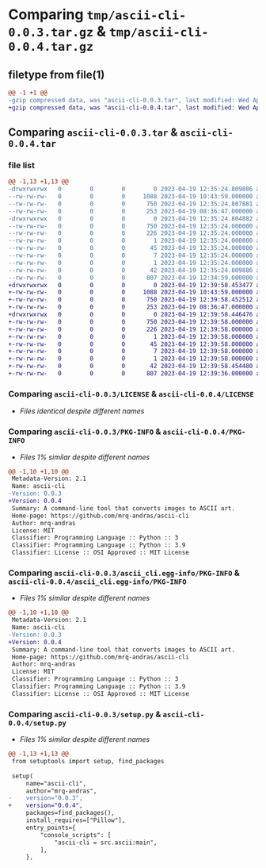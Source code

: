 # Comparing `tmp/ascii-cli-0.0.3.tar.gz` & `tmp/ascii-cli-0.0.4.tar.gz`

## filetype from file(1)

```diff
@@ -1 +1 @@
-gzip compressed data, was "ascii-cli-0.0.3.tar", last modified: Wed Apr 19 12:35:24 2023, max compression
+gzip compressed data, was "ascii-cli-0.0.4.tar", last modified: Wed Apr 19 12:39:58 2023, max compression
```

## Comparing `ascii-cli-0.0.3.tar` & `ascii-cli-0.0.4.tar`

### file list

```diff
@@ -1,13 +1,13 @@
-drwxrwxrwx   0        0        0        0 2023-04-19 12:35:24.809886 ascii-cli-0.0.3/
--rw-rw-rw-   0        0        0     1088 2023-04-19 10:43:59.000000 ascii-cli-0.0.3/LICENSE
--rw-rw-rw-   0        0        0      750 2023-04-19 12:35:24.807881 ascii-cli-0.0.3/PKG-INFO
--rw-rw-rw-   0        0        0      253 2023-04-19 08:36:47.000000 ascii-cli-0.0.3/README.md
-drwxrwxrwx   0        0        0        0 2023-04-19 12:35:24.804882 ascii-cli-0.0.3/ascii_cli.egg-info/
--rw-rw-rw-   0        0        0      750 2023-04-19 12:35:24.000000 ascii-cli-0.0.3/ascii_cli.egg-info/PKG-INFO
--rw-rw-rw-   0        0        0      226 2023-04-19 12:35:24.000000 ascii-cli-0.0.3/ascii_cli.egg-info/SOURCES.txt
--rw-rw-rw-   0        0        0        1 2023-04-19 12:35:24.000000 ascii-cli-0.0.3/ascii_cli.egg-info/dependency_links.txt
--rw-rw-rw-   0        0        0       45 2023-04-19 12:35:24.000000 ascii-cli-0.0.3/ascii_cli.egg-info/entry_points.txt
--rw-rw-rw-   0        0        0        7 2023-04-19 12:35:24.000000 ascii-cli-0.0.3/ascii_cli.egg-info/requires.txt
--rw-rw-rw-   0        0        0        1 2023-04-19 12:35:24.000000 ascii-cli-0.0.3/ascii_cli.egg-info/top_level.txt
--rw-rw-rw-   0        0        0       42 2023-04-19 12:35:24.809886 ascii-cli-0.0.3/setup.cfg
--rw-rw-rw-   0        0        0      807 2023-04-19 12:34:59.000000 ascii-cli-0.0.3/setup.py
+drwxrwxrwx   0        0        0        0 2023-04-19 12:39:58.453477 ascii-cli-0.0.4/
+-rw-rw-rw-   0        0        0     1088 2023-04-19 10:43:59.000000 ascii-cli-0.0.4/LICENSE
+-rw-rw-rw-   0        0        0      750 2023-04-19 12:39:58.452512 ascii-cli-0.0.4/PKG-INFO
+-rw-rw-rw-   0        0        0      253 2023-04-19 08:36:47.000000 ascii-cli-0.0.4/README.md
+drwxrwxrwx   0        0        0        0 2023-04-19 12:39:58.446476 ascii-cli-0.0.4/ascii_cli.egg-info/
+-rw-rw-rw-   0        0        0      750 2023-04-19 12:39:58.000000 ascii-cli-0.0.4/ascii_cli.egg-info/PKG-INFO
+-rw-rw-rw-   0        0        0      226 2023-04-19 12:39:58.000000 ascii-cli-0.0.4/ascii_cli.egg-info/SOURCES.txt
+-rw-rw-rw-   0        0        0        1 2023-04-19 12:39:58.000000 ascii-cli-0.0.4/ascii_cli.egg-info/dependency_links.txt
+-rw-rw-rw-   0        0        0       45 2023-04-19 12:39:58.000000 ascii-cli-0.0.4/ascii_cli.egg-info/entry_points.txt
+-rw-rw-rw-   0        0        0        7 2023-04-19 12:39:58.000000 ascii-cli-0.0.4/ascii_cli.egg-info/requires.txt
+-rw-rw-rw-   0        0        0        1 2023-04-19 12:39:58.000000 ascii-cli-0.0.4/ascii_cli.egg-info/top_level.txt
+-rw-rw-rw-   0        0        0       42 2023-04-19 12:39:58.454480 ascii-cli-0.0.4/setup.cfg
+-rw-rw-rw-   0        0        0      807 2023-04-19 12:39:36.000000 ascii-cli-0.0.4/setup.py
```

### Comparing `ascii-cli-0.0.3/LICENSE` & `ascii-cli-0.0.4/LICENSE`

 * *Files identical despite different names*

### Comparing `ascii-cli-0.0.3/PKG-INFO` & `ascii-cli-0.0.4/PKG-INFO`

 * *Files 1% similar despite different names*

```diff
@@ -1,10 +1,10 @@
 Metadata-Version: 2.1
 Name: ascii-cli
-Version: 0.0.3
+Version: 0.0.4
 Summary: A command-line tool that converts images to ASCII art.
 Home-page: https://github.com/mrq-andras/ascii-cli
 Author: mrq-andras
 License: MIT
 Classifier: Programming Language :: Python :: 3
 Classifier: Programming Language :: Python :: 3.9
 Classifier: License :: OSI Approved :: MIT License
```

### Comparing `ascii-cli-0.0.3/ascii_cli.egg-info/PKG-INFO` & `ascii-cli-0.0.4/ascii_cli.egg-info/PKG-INFO`

 * *Files 1% similar despite different names*

```diff
@@ -1,10 +1,10 @@
 Metadata-Version: 2.1
 Name: ascii-cli
-Version: 0.0.3
+Version: 0.0.4
 Summary: A command-line tool that converts images to ASCII art.
 Home-page: https://github.com/mrq-andras/ascii-cli
 Author: mrq-andras
 License: MIT
 Classifier: Programming Language :: Python :: 3
 Classifier: Programming Language :: Python :: 3.9
 Classifier: License :: OSI Approved :: MIT License
```

### Comparing `ascii-cli-0.0.3/setup.py` & `ascii-cli-0.0.4/setup.py`

 * *Files 1% similar despite different names*

```diff
@@ -1,13 +1,13 @@
 from setuptools import setup, find_packages
 
 setup(
     name="ascii-cli",
     author="mrq-andras",
-    version="0.0.3",
+    version="0.0.4",
     packages=find_packages(),
     install_requires=["Pillow"],
     entry_points={
         "console_scripts": [
             "ascii-cli = src.ascii:main",
         ],
     },
```

